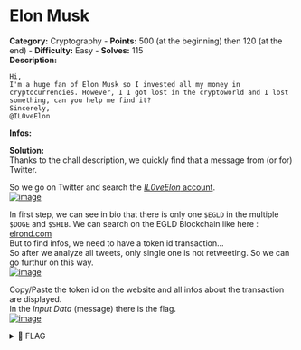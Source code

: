 # Elon Musk

**Category:** Cryptography - **Points:** 500 (at the beginning) then 120 (at the end) - **Difficulty:** Easy - **Solves:** 115\
**Description:**

```
Hi,
I'm a huge fan of Elon Musk so I invested all my money in cryptocurrencies. However, I I got lost in the cryptoworld and I lost something, can you help me find it?
Sincerely,
@IL0veElon  
```

**Infos:**

**Solution:**\
Thanks to the chall description, we quickly find that a message from (or for) Twitter.

So we go on Twitter and search the [_IL0veElon_ account](https://twitter.com/IL0veElon).\
[![image](https://user-images.githubusercontent.com/91023285/158395296-0e51f718-7050-4ea9-8fbd-5c5e636ca651.png)](https://user-images.githubusercontent.com/91023285/158395296-0e51f718-7050-4ea9-8fbd-5c5e636ca651.png)

In first step, we can see in bio that there is only one `$EGLD` in the multiple `$DOGE` and `$SHIB`. We can search on the EGLD Blockchain like here : [elrond.com](https://explorer.elrond.com/)\
But to find infos, we need to have a token id transaction...\
So after we analyze all tweets, only single one is not retweeting. So we can go furthur on this way.\
[![image](https://user-images.githubusercontent.com/91023285/158399259-ad580b07-02ee-42c6-ad62-ead31124155d.png)](https://user-images.githubusercontent.com/91023285/158399259-ad580b07-02ee-42c6-ad62-ead31124155d.png)

Copy/Paste the token id on the website and all infos about the transaction are displayed.\
In the _Input Data_ (message) there is the flag.\
[![image](https://user-images.githubusercontent.com/91023285/158399091-fa51f420-977c-4007-a55e-6254824fc81d.png)](https://user-images.githubusercontent.com/91023285/158399091-fa51f420-977c-4007-a55e-6254824fc81d.png)

<details>

<summary>🚩 FLAG</summary>

```
dvCTF{Bl0cKcH4In_Rul3S}
```

</details>
